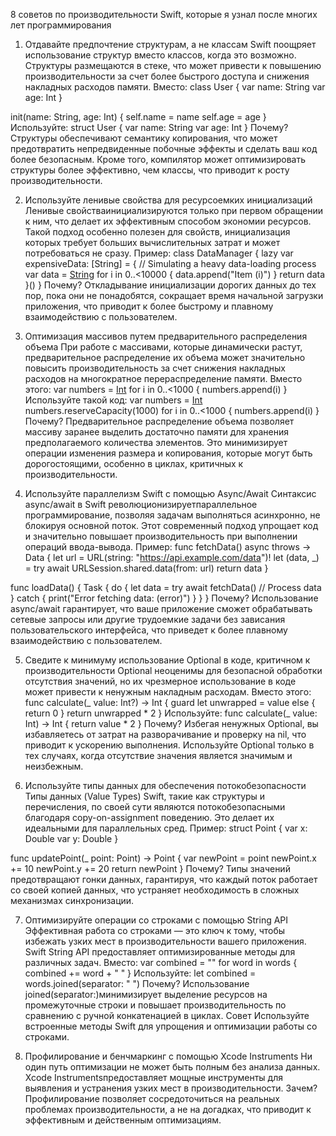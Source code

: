 8 советов по производительности Swift, которые я узнал после многих лет программирования

1. Отдавайте предпочтение структурам, а не классам
Swift поощряет использование структур вместо классов, когда это возможно. Структуры размещаются в стеке, что может привести к повышению производительности за счет более быстрого доступа и снижения накладных расходов памяти.
Вместо:
class User {
    var name: String
    var age: Int
}

init(name: String, age: Int) {
        self.name = name
        self.age = age
    }
Используйте:
struct User {
    var name: String
    var age: Int
}
Почему?
Структуры обеспечивают семантику копирования, что может предотвратить непредвиденные побочные эффекты и сделать ваш код более безопасным. Кроме того, компилятор может оптимизировать структуры более эффективно, чем классы, что приводит к росту производительности.

2. Используйте ленивые свойства для ресурсоемких инициализаций
Ленивые свойстваинициализируются только при первом обращении к ним, что делает их эффективным способом экономии ресурсов. Такой подход особенно полезен для свойств, инициализация которых требует больших вычислительных затрат и может потребоваться не сразу.
Пример:
class DataManager {
    lazy var expensiveData: [String] = {
        // Simulating a heavy data-loading process
        var data = [String]()
        for i in 0..<10000 {
            data.append("Item \(i)")
        }
        return data
    }()
}
Почему?
Откладывание инициализации дорогих данных до тех пор, пока они не понадобятся, сокращает время начальной загрузки приложения, что приводит к более быстрому и плавному взаимодействию с пользователем.

3. Оптимизация массивов путем предварительного распределения объема
При работе с массивами, которые динамически растут, предварительное распределение их объема может значительно повысить производительность за счет снижения накладных расходов на многократное перераспределение памяти.
Вместо этого:
var numbers = [Int]()
for i in 0..<1000 {
    numbers.append(i)
}
Используйте такой код:
var numbers = [Int]()
numbers.reserveCapacity(1000)
for i in 0..<1000 {
    numbers.append(i)
}
Почему?
Предварительное распределение объема позволяет массиву заранее выделить достаточно памяти для хранения предполагаемого количества элементов. Это минимизирует операции изменения размера и копирования, которые могут быть дорогостоящими, особенно в циклах, критичных к производительности.

4. Используйте параллелизм Swift с помощью Async/Await
Синтаксис async/await в Swift революционизируетпараллельное программирование, позволяя задачам выполняться асинхронно, не блокируя основной поток. Этот современный подход упрощает код и значительно повышает производительность при выполнении операций ввода-вывода.
Пример:
func fetchData() async throws -> Data {
    let url = URL(string: "https://api.example.com/data")!
    let (data, _) = try await URLSession.shared.data(from: url)
    return data
}

func loadData() {
    Task {
        do {
            let data = try await fetchData()
            // Process data
        } catch {
            print("Error fetching data: \(error)")
        }
    }
}
Почему?
Использование async/await гарантирует, что ваше приложение сможет обрабатывать сетевые запросы или другие трудоемкие задачи без зависания пользовательского интерфейса, что приведет к более плавному взаимодействию с пользователем.

5. Сведите к минимуму использование Optional в коде, критичном к производительности
Optional неоценимы для безопасной обработки отсутствия значений, но их чрезмерное использование в коде может привести к ненужным накладным расходам.
Вместо этого:
func calculate(_ value: Int?) -> Int {
    guard let unwrapped = value else { return 0 }
    return unwrapped * 2
}
Используйте:
func calculate(_ value: Int) -> Int {
    return value * 2
}
Почему?
Избегая ненужных Optional, вы избавляетесь от затрат на разворачивание и проверку на nil, что приводит к ускорению выполнения.	Используйте Optional только в тех случаях, когда отсутствие значения является значимым и неизбежным.

6. Используйте типы данных для обеспечения потокобезопасности
Типы данных (Value Types) Swift, такие как структуры и перечисления, по своей сути являются потокобезопасными благодаря copy-on-assignment поведению. Это делает их идеальными для параллельных сред.
Пример:
struct Point {
    var x: Double
    var y: Double
}

func updatePoint(_ point: Point) -> Point {
    var newPoint = point
    newPoint.x += 10
    newPoint.y += 20
    return newPoint
}
Почему?
Типы значений предотвращают гонки данных, гарантируя, что каждый поток работает со своей копией данных, что устраняет необходимость в сложных механизмах синхронизации.

7. Оптимизируйте операции со строками с помощью String API
Эффективная работа со строками — это ключ к тому, чтобы избежать узких мест в производительности вашего приложения. Swift String API предоставляет оптимизированные методы для различных задач.
Вместо:
var combined = ""
for word in words {
    combined += word + " "
}
Используйте:
let combined = words.joined(separator: " ")
Почему?
Использование joined(separator:)минимизирует выделение ресурсов на промежуточные строки и повышает производительность по сравнению с ручной конкатенацией в циклах.
Совет
Используйте встроенные методы Swift для упрощения и оптимизации работы со строками.

8. Профилирование и бенчмаркинг с помощью Xcode Instruments
Ни один путь оптимизации не может быть полным без анализа данных. Xcode Instrumentsпредоставляет мощные инструменты для выявления и устранения узких мест в производительности.
Зачем?
Профилирование позволяет сосредоточиться на реальных проблемах производительности, а не на догадках, что приводит к эффективным и действенным оптимизациям.

